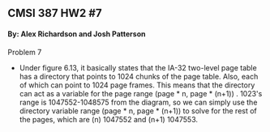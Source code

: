 ## CMSI 387 HW2 #7
#### By: Alex Richardson and Josh Patterson

Problem 7
- Under figure 6.13, it basically states that the IA-32 two-level page table has a directory that
points to 1024 chunks of the page table. Also, each of which can point to 1024 page frames. This means that the directory can act as a variable for the page range (page * n, page * (n+1)) . 1023's range is 1047552-1048575 from the diagram, so we can simply use the directory variable range (page * n, page * (n+1)) to solve for the rest of the pages, which are (n) 1047552 and (n+1) 1047553.

